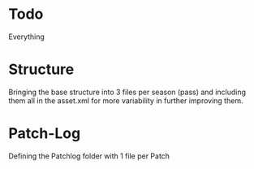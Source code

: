 # Todo
Everything
# Structure
Bringing the base structure into 3 files per season (pass) and including them all in the asset.xml for more variability in further improving them.
# Patch-Log
Defining the Patchlog folder with 1 file per Patch